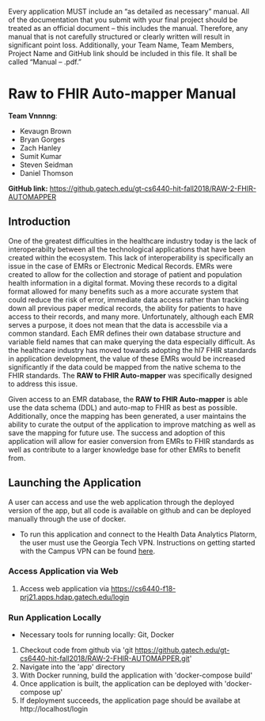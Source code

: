 Every application MUST include an “as detailed as necessary” manual. All of the documentation that you submit with your final project should be treated as an official document – this includes the manual. Therefore, any manual that is not carefully structured or clearly written will result in significant point loss. Additionally, your Team Name, Team Members, Project Name and GitHub link should be included in this file. It shall be called “Manual – <Team Name>.pdf.”

# Raw to FHIR Auto-mapper Manual
**Team Vnnnng**:
  * Kevaugn Brown
  * Bryan Gorges
  * Zach Hanley
  * Sumit Kumar
  * Steven Seidman
  * Daniel Thomson
  
**GitHub link:** https://github.gatech.edu/gt-cs6440-hit-fall2018/RAW-2-FHIR-AUTOMAPPER

## Introduction

One of the greatest difficulties in the healthcare industry today is the lack of interoperabilty between all the technological applications that have been created within the ecosystem. This lack of interoperability is specifically an issue in the case of EMRs or Electronic Medical Records. EMRs were created to allow for the collection and storage of patient and population health information in a digital format. Moving these records to a digital format allowed for many benefits such as a more accurate system that could reduce the risk of error, immediate data access rather than tracking down all previous paper medical records, the ability for patients to have access to their records, and many more. Unfortunately, although each EMR serves a purpose, it does not mean that the data is accessbile via a common standard. Each EMR defines their own database structure and variable field names that can make querying the data especially difficult. As the healthcare industry has moved towards adopting the hl7 FHIR standards in application development, the value of these EMRs would be increased significantly if the data could be mapped from the native schema to the FHIR standards. The **RAW to FHIR Auto-mapper** was specifically designed to address this issue.
 
Given access to an EMR database, the **RAW to FHIR Auto-mapper** is able use the data schema (DDL) and auto-map to FHIR as best as possible. Additionally, once the mapping has been generated, a user maintains the ability to curate the output of the application to improve matching as well as save the mapping for future use. The success and adoption of this application will allow for easier conversion from EMRs to FHIR standards as well as contribute to a larger knowledge base for other EMRs to benefit from.

## Launching the Application
A user can access and use the web application through the deployed version of the app, but all code is available on github and can be deployed manually through the use of docker.
* To run this application and connect to the Health Data Analytics Platorm, the user must use the Georgia Tech VPN. Instructions on getting started with the Campus VPN can be found [here](https://f_aq.oit.gatech.edu/content/how-do-i-get-started-campus-vpn).

### Access Application via Web
1. Access web application via https://cs6440-f18-prj21.apps.hdap.gatech.edu/login

### Run Application Locally
* Necessary tools for running locally: Git, Docker
1. Checkout code from github via 'git https://github.gatech.edu/gt-cs6440-hit-fall2018/RAW-2-FHIR-AUTOMAPPER.git'
2. Navigate into the 'app' directory
3. With Docker running, build the application with 'docker-compose build'
4. Once application is built, the application can be deployed with 'docker-compose up'
5. If deployment succeeds, the application page should be availabe at http://localhost/login
